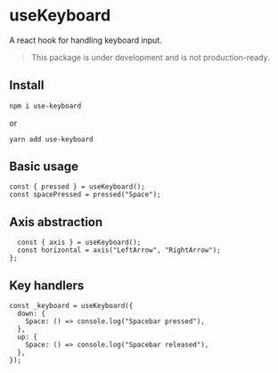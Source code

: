 # useKeyboard

A react hook for handling keyboard input.

> This package is under development and is not production-ready.

## Install

```bash
npm i use-keyboard
```

or

```
yarn add use-keyboard
```

## Basic usage

```tsx
const { pressed } = useKeyboard();
const spacePressed = pressed("Space");
```

## Axis abstraction

```tsx
  const { axis } = useKeyboard();
  const horizontal = axis("LeftArrow", "RightArrow");
};
```

## Key handlers

```tsx
const _keyboard = useKeyboard({
  down: {
    Space: () => console.log("Spacebar pressed"),
  },
  up: {
    Space: () => console.log("Spacebar released"),
  },
});
```
